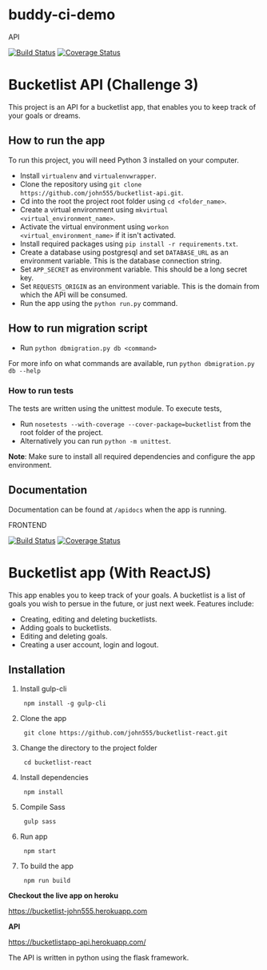 # buddy-ci-demo

API

[![Build Status](https://travis-ci.org/john555/bucketlist-api.svg?branch=master)](https://travis-ci.org/john555/bucketlist-api)
[![Coverage Status](https://coveralls.io/repos/github/john555/bucketlist-api/badge.svg?branch=challenge3)](https://coveralls.io/github/john555/bucketlist-api?branch=challenge3)
# Bucketlist API (Challenge 3)

This project is an API for a bucketlist app, that enables you to keep track of your goals or dreams.

## How to run the app

To run this project, you will need Python 3 installed on your computer.

- Install `virtualenv` and `virtualenvwrapper`.
- Clone the repository using `git clone https://github.com/john555/bucketlist-api.git`.
- Cd into the root the project root folder using `cd <folder_name>`.
- Create a virtual environment using `mkvirtual <virtual_environment_name>`.
- Activate the virtual environment using `workon <virtual_environment_name>` if it isn't activated.
- Install required packages using `pip install -r requirements.txt`.
- Create a database using postgresql and set `DATABASE_URL` as an environment variable. This is the database connection string.
- Set `APP_SECRET` as environment variable. This should be a long secret key.
- Set `REQUESTS_ORIGIN` as an environment variable. This is the domain from which the API will be consumed.
- Run the app using the `python run.py` command.

## How to run migration script
- Run `python dbmigration.py db <command>`

For more info on what commands are available, run `python dbmigration.py db --help`

### How to run tests

The tests are written using the unittest module. To execute tests,

- Run `nosetests --with-coverage --cover-package=bucketlist` from the root folder of the project.
- Alternatively you can run `python -m unittest`. 

__Note__:
Make sure to install all required dependencies and configure the app environment.

## Documentation
Documentation can be found at `/apidocs` when the app is running.



FRONTEND

[![Build Status](https://travis-ci.org/john555/bucketlist-react.svg?branch=develop)](https://travis-ci.org/john555/bucketlist-react)
[![Coverage Status](https://coveralls.io/repos/github/john555/bucketlist-react/badge.svg?branch=ch-fix-tests)](https://coveralls.io/github/john555/bucketlist-react?branch=ch-fix-tests)

# Bucketlist app (With ReactJS)
This app enables you to keep track of your goals. A bucketlist is a list of goals you wish to persue in the future, or just next week. Features include:

- Creating, editing and deleting bucketlists.
- Adding goals to bucketlists.
- Editing and deleting goals.
- Creating a user account, login and logout.

## Installation
1. Install gulp-cli

        npm install -g gulp-cli

2. Clone the app

        git clone https://github.com/john555/bucketlist-react.git

3. Change the directory to the project folder

        cd bucketlist-react

4. Install dependencies

        npm install

5. Compile Sass

        gulp sass

6. Run app

        npm start

7. To build the app

        npm run build

**Checkout the live app on heroku**

https://bucketlist-john555.herokuapp.com

**API**

https://bucketlistapp-api.herokuapp.com/

The API is written in python using the flask framework.
